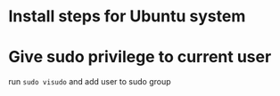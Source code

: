 # Install steps for Ubuntu system

# Give sudo privilege to current user
run `sudo visudo` and add user to sudo group 
